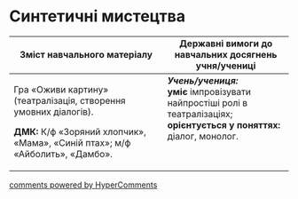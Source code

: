 <div id="hypercomments_widget" class="js-hypercomments-widget invisible"></div>

Синтетичні мистецтва
=============================================

<table>
  <tr>
    <td width="55%" align="center"><b>Зміст навчального матеріалу</b></td>
    <td width="45%" align="center"><b>Державні вимоги до навчальних досягнень учня/учениці</b></td>
  </tr>
<tbody>
  <tr>
    <td width="55%" style="vertical-align:top !important;">
<p>Гра «Оживи картину» (театралізація, створення  умовних діалогів).</p>
<p><b>ДМК:</b> К/ф «Зоряний хлопчик», «Мама», «Синій птах»; м/ф «Айболить», «Дамбо».</p>
	</td>
<td width="45%" style="vertical-align:top !important;"><b><i>Учень/учениця:</i></b><br>
<b>уміє</b> імпровізувати найпростіші ролі в театралізаціях;<br>
<b>орієнтується у поняттях:</b> діалог, монолог.<br>
</td>
	</tr>
</tbody>
</table>

<div class="js-hypercomments-container">
<a href="http://hypercomments.com" class="hc-link" title="comments widget">comments powered by HyperComments</a>
</div>